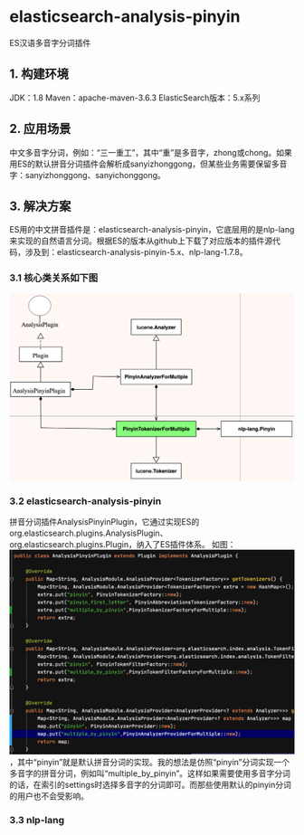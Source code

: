 # elasticsearch-analysis-pinyin
ES汉语多音字分词插件

## 1. 构建环境
JDK：1.8
Maven：apache-maven-3.6.3
ElasticSearch版本：5.x系列

## 2. 应用场景
中文多音字分词，例如：“三一重工”，其中“重”是多音字，zhong或chong。如果用ES的默认拼音分词插件会解析成sanyizhonggong，但某些业务需要保留多音字：sanyizhonggong、sanyichonggong。

## 3. 解决方案
ES用的中文拼音插件是：elasticsearch-analysis-pinyin，它底层用的是nlp-lang来实现的自然语言分词。根据ES的版本从github上下载了对应版本的插件源代码，涉及到：elasticsearch-analysis-pinyin-5.x、nlp-lang-1.7.8。

### 3.1 核心类关系如下图
<img src="./images/image0.jpg" alt="示例图片" />

### 3.2 elasticsearch-analysis-pinyin
拼音分词插件AnalysisPinyinPlugin，它通过实现ES的org.elasticsearch.plugins.AnalysisPlugin、org.elasticsearch.plugins.Plugin，纳入了ES插件体系。 如图：<img src="./images/image1.jpg" alt="示例图片" />，其中“pinyin”就是默认拼音分词的实现。我的想法是仿照“pinyin”分词实现一个多音字的拼音分词，例如叫“multiple_by_pinyin”。这样如果需要使用多音字分词的话，在索引的settings时选择多音字的分词即可。而那些使用默认的pinyin分词的用户也不会受影响。


### 3.3 nlp-lang